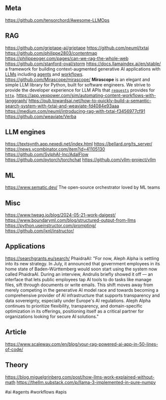 ## Meta

https://github.com/tensorchord/Awesome-LLMOps

## RAG

https://github.com/griptape-ai/griptape
https://github.com/neuml/txtai
https://github.com/philippe2803/contentmap
https://philippeoger.com/pages/can-we-rag-the-whole-web
https://github.com/stanford-oval/storm
https://docs.llamaindex.ai/en/stable/ a framework for building context-augmented generative AI applications with [LLMs](https://en.wikipedia.org/wiki/Large_language_model) including [agents](https://docs.llamaindex.ai/en/stable/understanding/agent/basic_agent/) and [workflows](https://docs.llamaindex.ai/en/stable/understanding/workflows/).
https://github.com/Mirascope/mirascope/ **Mirascope** is an elegant and simple LLM library for Python, built for software engineers. We strive to provide the developer experience for LLM APIs that [`requests`](https://requests.readthedocs.io/en/latest/) provides for [`http`](https://docs.python.org/3/library/http.html).
https://app.vexpower.com/sim/automating-content-workflows-with-langgraph/
https://pub.towardsai.net/how-to-quickly-build-a-semantic-search-system-with-txtai-and-weaviate-fd4084e93aaa
https://medium.com/neuml/introducing-rag-with-txtai-f3456977cf91
https://github.com/weaviate/Verba


## LLM engines

https://textsynth.app.nexedi.net/index.html
https://bellard.org/ts_server/
https://news.ycombinator.com/item?id=41105130
https://github.com/SylphAI-Inc/AdalFlow
https://github.com/pytorch/torchchat
https://github.com/vllm-project/vllm

## ML

https://www.sematic.dev/ The open-source orchestrator loved by ML teams

## Misc

https://www.tweag.io/blog/2024-05-21-work-daigest/
https://www.boundaryml.com/blog/structured-output-from-llms
https://python.useinstructor.com/prompting/
https://github.com/jxnl/instructor/

## Applications

https://searchgrants.eu/search/
PhaidraAI: "For now, Aleph Alpha is settling into its new strategy. In July, it announced that government employees in its home state of Baden-Württemberg would soon start using the system now called PhaidraAI. During an interview, Andrulis briefly showed it off — an interface that lets public employees tap AI tools to do tasks like manage files, sift through documents or write emails. This shift moves away from merely competing in the generative AI model race and towards becoming a comprehensive provider of AI infrastructure that supports transparency and data sovereignty, especially under Europe's AI regulations. Aleph Alpha continues to prioritize flexibility, transparency, and domain-specific optimization in its offerings, positioning itself as a critical partner for organizations looking for secure AI solutions."

## Article

https://www.scaleway.com/en/blog/your-rag-powered-ai-app-in-50-lines-of-code/

## Theory

https://blog.miguelgrinberg.com/post/how-llms-work-explained-without-math
https://thellm.substack.com/p/llama-3-implemented-in-pure-numpy

<!-- Keywords -->
#ai #agents #workflows #apis
<!-- /Keywords -->
